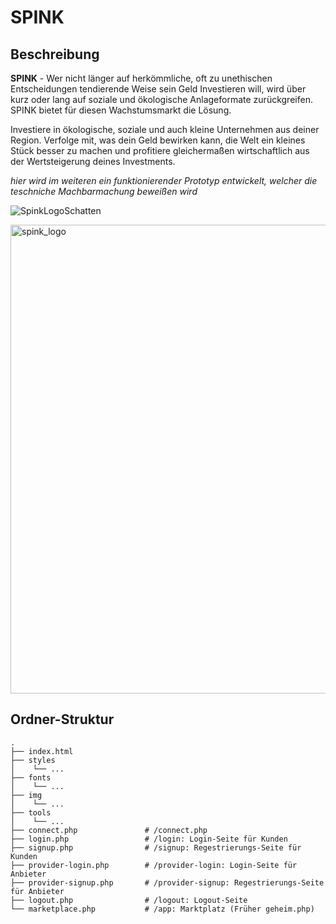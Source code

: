 # SPINK

## Beschreibung

**SPINK** -  Wer nicht länger auf herkömmliche, oft zu unethischen Entscheidungen tendierende Weise sein Geld Investieren will, wird über kurz oder lang auf soziale und ökologische Anlageformate zurückgreifen. SPINK bietet für diesen Wachstumsmarkt die Lösung.

Investiere in ökologische, soziale und auch kleine Unternehmen aus deiner Region. Verfolge mit, was dein Geld bewirken kann, die Welt ein kleines Stück besser zu machen  und profitiere gleichermaßen wirtschaftlich aus der Wertsteigerung deines Investments.

_hier wird im weiteren ein funktionierender Prototyp entwickelt, welcher die teschniche Machbarmachung beweißen wird_


![SpinkLogoSchatten](https://user-images.githubusercontent.com/72466440/174898868-a130a7d9-8b1b-412b-b7d0-b66c00124113.png)

<img width="750" alt="spink_logo" src="https://user-images.githubusercontent.com/72466440/174899973-7bf645b5-3d9d-4d1b-a8e7-8674fc0841f7.png">

## Ordner-Struktur
```
.
├── index.html
├── styles
│    └── ...
├── fonts
│    └── ...
├── img
│    └── ...
├── tools
│    └── ...
├── connect.php               # /connect.php
├── login.php                 # /login: Login-Seite für Kunden
├── signup.php                # /signup: Regestrierungs-Seite für Kunden
├── provider-login.php        # /provider-login: Login-Seite für Anbieter
├── provider-signup.php       # /provider-signup: Regestrierungs-Seite für Anbieter
├── logout.php                # /logout: Logout-Seite
└── marketplace.php           # /app: Marktplatz (Früher geheim.php)
```

